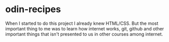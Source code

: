 # odin-recipes
When I started to do this project I already knew HTML/CSS.
But the most important thing to me was to learn how internet works, git, github and other important things that isn't presented to us in other courses among internet.